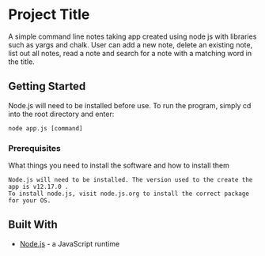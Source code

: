 # Project Title

A simple command line notes taking app created using node js with libraries such as yargs and chalk. User can add a new note, delete an existing note, list out all notes, read a note and search for a note with a matching word in the title. 

## Getting Started

Node.js will need to be installed before use. To run the program, simply cd into the root directory and enter: 

```
node app.js [command]
```

### Prerequisites

What things you need to install the software and how to install them

```
Node.js will need to be installed. The version used to the create the app is v12.17.0 .
To install node.js, visit node.js.org to install the correct package for your OS.
```

## Built With

* [Node.js](https://nodejs.org/) - a JavaScript runtime


